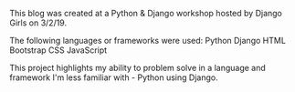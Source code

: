This blog was created at a Python & Django workshop hosted by Django Girls on 3/2/19.

The following languages or frameworks were used:
Python
Django
HTML
Bootstrap
CSS
JavaScript

This project highlights my ability to problem solve in a language and framework I'm less familiar with - Python using Django. 
